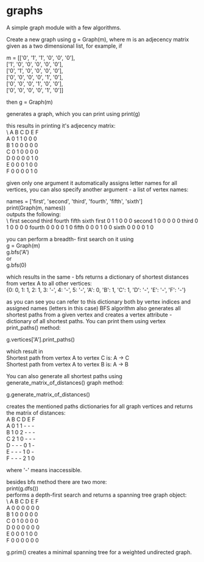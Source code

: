 # graphs
A simple graph module with a few algorithms.

Create a new graph using g = Graph(m), where m is an adjecency matrix given as a two dimensional list, for example, if

m = [['0', '1', '1', '0', '0', '0'],  
 ['1', '0', '0', '0', '0', '0'],  
 ['0', '1', '0', '0', '0', '0'],  
 ['0', '0', '0', '0', '1', '0'],  
 ['0', '0', '0', '1', '0', '0'],  
 ['0', '0', '0', '0', '1', '0']]  

then
g = Graph(m)

generates a graph, which you can print using
print(g)

this results in printing it's adjecency matrix:  
\ A B C D E F  
A 0 1 1 0 0 0  
B 1 0 0 0 0 0  
C 0 1 0 0 0 0  
D 0 0 0 0 1 0  
E 0 0 0 1 0 0  
F 0 0 0 0 1 0  

given only one argument it automatically assigns letter names for all vertices, you can also specify another argument - a list of vertex names:

names = ['first', 'second', 'third', 'fourth', 'fifth', 'sixth']  
print(Graph(m, names))  
outputs the following:  
\ first second third fourth fifth sixth
first 0 1 1 0 0 0
second 1 0 0 0 0 0
third 0 1 0 0 0 0
fourth 0 0 0 0 1 0
fifth 0 0 0 1 0 0
sixth 0 0 0 0 1 0


you can perform a breadth- first search on it using  
g = Graph(m)  
g.bfs('A')  
or  
g.bfs(0)  

which results in the same - bfs returns a dictionary of shortest distances from vertex A to all other vertices:  
{0: 0, 1: 1, 2: 1, 3: '-', 4: '-', 5: '-', 'A': 0, 'B': 1, 'C': 1, 'D': '-', 'E': '-', 'F': '-'}  

as you can see you can refer to this dictionary both by vertex indices and assigned names (letters in this case)
BFS algorithm also generates all shortest paths from a given vertex and creates a vertex attribute - dictionary of all shortest paths. You can print them using vertex print_paths() method:  

g.vertices['A'].print_paths()  

which result in  
Shortest path from vertex A to vertex C is: A -> C  
Shortest path from vertex A to vertex B is: A -> B  

You can also generate all shortest paths using generate_matrix_of_distances() graph method:  

g.generate_matrix_of_distances()  

creates the mentioned paths dictionaries for all graph vertices and returns the matrix of distances:  
  A B C D E F  
A 0 1 1 - - -  
B 1 0 2 - - -  
C 2 1 0 - - -  
D - - - 0 1 -  
E - - - 1 0 -  
F - - - 2 1 0  

where '-' means inaccessible.  

besides bfs method there are two more:  
print(g.dfs())  
performs a depth-first search and returns a spanning tree graph object:  
\ A B C D E F  
A 0 0 0 0 0 0  
B 1 0 0 0 0 0  
C 0 1 0 0 0 0  
D 0 0 0 0 0 0  
E 0 0 0 1 0 0  
F 0 0 0 0 0 0  

g.prim() creates a minimal spanning tree for a weighted undirected graph.  
